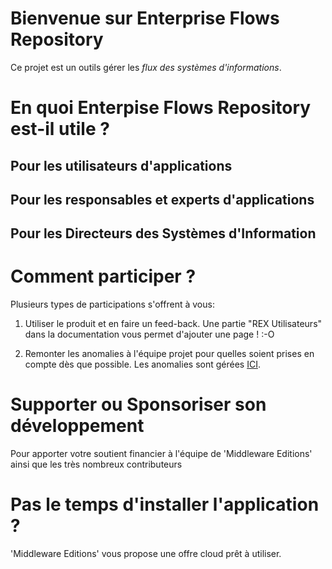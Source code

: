 # Bienvenue sur Enterprise Flows Repository 

Ce projet est un outils gérer les *flux des systèmes d'informations*.

# En quoi Enterpise Flows Repository est-il utile ? 

## Pour les utilisateurs d'applications

## Pour les responsables et experts d'applications

## Pour les Directeurs des Systèmes d'Information

# Comment participer ?

Plusieurs types de participations s'offrent à vous:

1. Utiliser le produit et en faire un feed-back.
Une partie "REX Utilisateurs" dans la documentation vous permet d'ajouter une page ! :-O

2. Remonter les anomalies à l'équipe projet pour quelles soient prises en compte dès que possible.
Les anomalies sont gérées [ICI](https://enterpriseflowsrepository.atlassian.net/browse/ISSUES).

# Supporter ou Sponsoriser son développement

Pour apporter votre soutient financier à l'équipe de 'Middleware Editions' ainsi que les très nombreux contributeurs 

# Pas le temps d'installer l'application ?

'Middleware Editions' vous propose une offre cloud prêt à utiliser.

